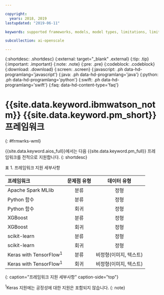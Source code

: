 ```yaml
---

copyright:
  years: 2018, 2019
lastupdated: "2019-06-11"

keywords: supported frameworks, models, model types, limitations, limits

subcollection: ai-openscale

---
```


{:shortdesc: .shortdesc}
{:external: target="_blank" .external}
{:tip: .tip}
{:important: .important}
{:note: .note}
{:pre: .pre}
{:codeblock: .codeblock}
{:download: .download}
{:screen: .screen}
{:javascript: .ph data-hd-programlang='javascript'}
{:java: .ph data-hd-programlang='java'}
{:python: .ph data-hd-programlang='python'}
{:swift: .ph data-hd-programlang='swift'}
{:faq: data-hd-content-type='faq'}

# {{site.data.keyword.ibmwatson_notm}} {{site.data.keyword.pm_short}} 프레임워크
{: #frmwrks-wml}

{{site.data.keyword.aios_full}}에서는 다음 {{site.data.keyword.pm_full}} 프레임워크를 전적으로 지원합니다. 
{: shortdesc}

표 1. 프레임워크 지원 세부사항

| 프레임워크 | 문제점 유형 | 데이터 유형 |
|:---|:---:|:---:|
| Apache Spark MLlib | 분류 | 정형 |
| Python 함수 | 분류 | 정형 |
| Python 함수 | 회귀 | 정형 |
| XGBoost | 분류 | 정형 |
| XGBoost | 회귀 | 정형 |
| scikit-learn | 분류 | 정형 |
| scikit-learn | 회귀 | 정형 |
| Keras with TensorFlow<sup>1</sup> | 분류 | 비정형(이미지, 텍스트) |
| Keras with TensorFlow<sup>1</sup> | 회귀 | 비정형(이미지, 텍스트) |
{: caption="프레임워크 지원 세부사항" caption-side="top"}

<sup>1</sup>Keras 지원에는 공정성에 대한 지원은 포함되지 않습니다.
{: note}



